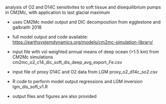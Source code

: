 analysis of O2 and D14C sensitivites to soft tissue and disequilibrium pumps in CM2Mc, with application to last glacial maximum

- uses CM2Mc model output and DIC decomposition from egglestone and galbraith 2018
- full model output and code available: https://earthsystemdynamics.org/models/cm2mc-simulation-library/ 
- input file with vol weighted annual means of deep ocean (>1.5 km) from CM2Mc simulations
cm2mc_o2_c14_dic_soft_dis_deep_avg_export_Fe.csv

- input file of proxy D14C and O2 data from LGM 
proxy_o2_d14c_so2.csv

- R code to perform model output regressions and LGM inversion 
lgm_dis_soft_v1.R

- output files and figures are also provided 

